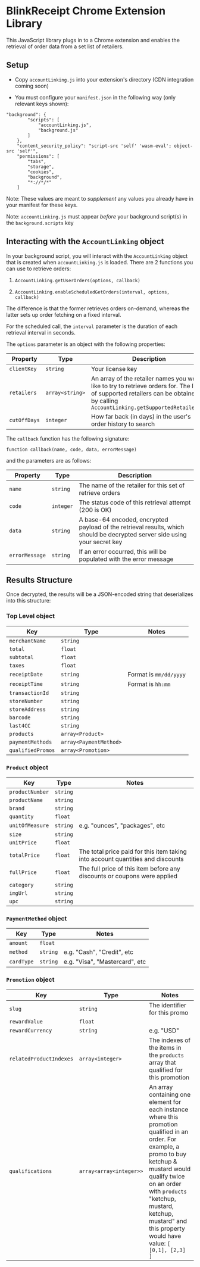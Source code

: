 # BlinkReceipt Chrome Extension Library

This JavaScript library plugs in to a Chrome extension and enables the retrieval of order data from a set list of retailers.

## Setup

- Copy `accountLinking.js` into your extension's directory (CDN integration coming soon)

- You must configure your `manifest.json` in the following way (only relevant keys shown):

```
"background": {
        "scripts": [
            "accountLinking.js",
            "background.js"
        ]
    },
    "content_security_policy": "script-src 'self' 'wasm-eval'; object-src 'self'",
    "permissions": [
        "tabs",
        "storage",
        "cookies",
        "background",
        "*://*/*"
    ]
```
Note: These values are meant to _supplement_ any values you already have in your manifest for these keys.

Note: `accountLinking.js` must appear _before_ your background script(s) in the `background.scripts` key

## Interacting with the `AccountLinking` object

In your background script, you will interact with the `AccountLinking` object that is created when `accountLinking.js` is loaded. There are 2 functions you can use to retrieve orders:

1. `AccountLinking.getUserOrders(options, callback)`
    
2. `AccountLinking.enableScheduledGetOrders(interval, options, callback)`
    
The difference is that the former retrieves orders on-demand, whereas the latter sets up order fetching on a fixed interval.

For the scheduled call, the `interval` parameter is the duration of each retrieval interval in seconds.

The `options` parameter is an object with the following properties:

| Property | Type | Description |
|---|---|---|
| `clientKey`  | `string`  | Your license key  |
| `retailers` | `array<string>` | An array of the retailer names you would like to try to retrieve orders for. The list of supported retailers can be obtained by calling `AccountLinking.getSupportedRetailers()` |
| `cutOffDays` | `integer` | How far back (in days) in the user's order history to search |

The `callback` function has the following signature:

```
function callback(name, code, data, errorMessage)
```
and the parameters are as follows:

| Property | Type | Description |
|---|---|---|
| `name` | `string` | The name of the retailer for this set of retrieve orders |
| `code` | `integer` | The status code of this retrieval attempt (200 is OK) |
| `data` | `string` | A base-64 encoded, encrypted payload of the retrieval results, which should be decrypted server side using your secret key |
| `errorMessage` | `string` | If an error occurred, this will be populated with the error message |

## Results Structure

Once decrypted, the results will be a JSON-encoded string that deserializes into this structure:

### Top Level object

| Key | Type | Notes |
|---|---|---|
| `merchantName` | `string` | |
| `total` | `float` | |
| `subtotal` | `float` | |
| `taxes` | `float` | |
| `receiptDate` | `string` | Format is `mm/dd/yyyy` |
| `receiptTime` | `string` | Format is `hh:mm` |
| `transactionId` | `string` | |
| `storeNumber` | `string` | |
| `storeAddress` | `string` | |
| `barcode` | `string` | |
| `last4CC` | `string` | |
| `products` | `array<Product>` | |
| `paymentMethods` | `array<PaymentMethod>` | |
| `qualifiedPromos` | `array<Promotion>` | |

### `Product` object

| Key | Type | Notes |
|---|---|---|
| `productNumber` | `string` | |
| `productName` | `string` | |
| `brand` | `string` | |
| `quantity` | `float` | |
| `unitOfMeasure` | `string` | e.g. "ounces", "packages", etc |
| `size` | `string` | |
| `unitPrice` | `float` | |
| `totalPrice` | `float` | The total price paid for this item taking into account quantities and discounts |
| `fullPrice` | `float` | The full price of this item before any discounts or coupons were applied |
| `category` | `string` | |
| `imgUrl` | `string` | |
| `upc` | `string` | |

### `PaymentMethod` object

| Key | Type | Notes |
|---|---|---|
| `amount` | `float` | |
| `method` | `string` | e.g. "Cash", "Credit", etc |
| `cardType` | `string` | e.g. "Visa", "Mastercard", etc |

### `Promotion` object

| Key | Type | Notes |
|---|---|---|
| `slug` | `string` | The identifier for this promo |
| `rewardValue` | `float` | |
| `rewardCurrency` | `string` | e.g. "USD" |
| `relatedProductIndexes` | `array<integer>` | The indexes of the items in the `products` array that qualified for this promotion |
| `qualifications` | `array<array<integer>>` | An array containing one element for each instance where this promotion qualified in an order. For example, a promo to buy ketchup & mustard would qualify twice on an order with `products` "ketchup, mustard, ketchup, mustard" and this property would have value: `[ [0,1], [2,3] ]` |